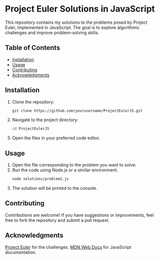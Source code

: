 # Project Euler Solutions in JavaScript

This repository contains my solutions to the problems posed by Project Euler, implemented in JavaScript. The goal is to explore algorithmic challenges and improve problem-solving skills.


## Table of Contents
- [Installation](#installation)
- [Usage](#usage)
- [Contributing](#contributing)
- [Acknowledgments](#acknowledgments)

## Installation
1. Clone the repository:
   ```bash
   git clone https://github.com/yourusername/ProjectEulerJS.git
    ```
2. Navigate to the project directory:
    ```bash
    cd ProjectEulerJS
    ```
3. Open the files in your preferred code editor.

## Usage
1. Open the file corresponding to the problem you want to solve.
2. Run the code using Node.js or a similar environment.
    ```bash
    node solutions/problem1.js
    ```
3. The solution will be printed to the console.

## Contributing
Contributions are welcome! If you have suggestions or improvements, feel free to fork the repository and submit a pull request.

## Acknowledgments

<a href="https://projecteuler.net/">Project Euler</a> for the challenges.
<a href="https://developer.mozilla.org/en-US/">MDN Web Docs</a> for JavaScript documentation.

